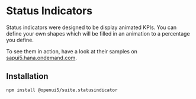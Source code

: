 # Status Indicators

Status indicators were designed to be display animated KPIs. You can define your own shapes which will be filled
in an animation to a percentage you define.

To see them in action, have a look at their samples on 
[sapui5.hana.ondemand.com](https://sapui5.hana.ondemand.com/#/entity/sap.suite.ui.commons.statusindicator.StatusIndicator).

## Installation

```bash
npm install @openui5/suite.statusindicator
```